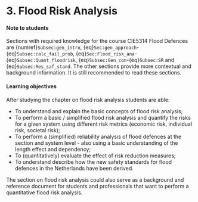 # 3. Flood Risk Analysis

#### Note to students
Sections with required knowledge for the course CIE5314 Flood Defences are {numref}`Subsec:gen_intro`, {eq}`Sec:gen_approach`-{eq}`Subsec:calc_fail_prob`, {eq}`Sec:Flood_risk_ana`-{eq}`Subsec:Quant_floodrisk`, {eq}`Subsec:Gen_con`-{eq}`Subsec:SR` and {eq}`Subsec:Res_saf_stand`. The other sections provide more contextual and background information. It is still recommended to read these sections.

#### Learning objectives
After studying the chapter on flood risk analysis students are able:
- To understand and explain the basic concepts of flood risk analysis;
- To perform a basic / simplified flood risk analysis and quantify the risks for a given system using different risk metrics (economic risk, individual risk, societal risk);
- To perform a (simplified) reliability analysis of flood defences at the section and system level - also using a basic understanding of the length effect and dependency;
- To (quantitatively) evaluate the effect of risk reduction measures;
- To understand describe how the new safety standards for flood defences in the Netherlands have been derived.

The section on flood risk analysis could also serve as a background and reference document for students and professionals that want to perform a quantitative flood risk analysis.
